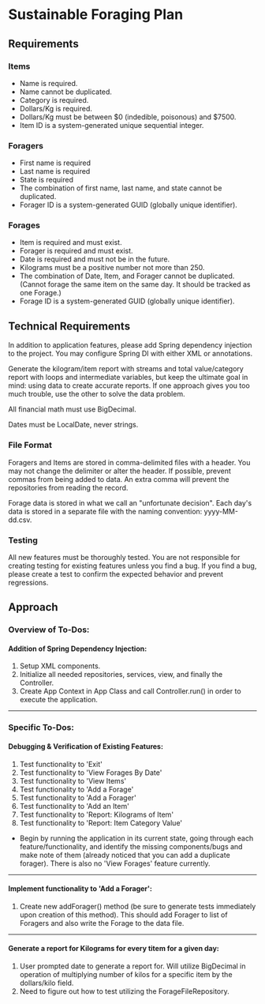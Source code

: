 # Sustainable Foraging Plan
## Requirements
### Items
* Name is required.
* Name cannot be duplicated.
* Category is required.
* Dollars/Kg is required.
* Dollars/Kg must be between $0 (indedible, poisonous) and $7500.
* Item ID is a system-generated unique sequential integer.
### Foragers
* First name is required
* Last name is required
* State is required
* The combination of first name, last name, and state cannot be duplicated.
* Forager ID is a system-generated GUID (globally unique identifier).
### Forages
* Item is required and must exist.
* Forager is required and must exist.
* Date is required and must not be in the future.
* Kilograms must be a positive number not more than 250.
* The combination of Date, Item, and Forager cannot be duplicated. (Cannot forage the same item on the same day. It should be tracked as one Forage.)
* Forage ID is a system-generated GUID (globally unique identifier).
## Technical Requirements
In addition to application features, please add Spring dependency injection to the project. You may configure Spring DI with either XML or annotations.

Generate the kilogram/item report with streams and total value/category report with loops and intermediate variables, but keep the ultimate goal in mind: using data to create accurate reports. If one approach gives you too much trouble, use the other to solve the data problem.

All financial math must use BigDecimal.

Dates must be LocalDate, never strings.
### File Format
Foragers and Items are stored in comma-delimited files with a header. You may not change the delimiter or alter the header. If possible, prevent commas from being added to data. An extra comma will prevent the repositories from reading the record.

Forage data is stored in what we call an "unfortunate decision". Each day's data is stored in a separate file with the naming convention: yyyy-MM-dd.csv.
### Testing
All new features must be thoroughly tested. You are not responsible for creating testing for existing features unless you find a bug. If you find a bug, please create a test to confirm the expected behavior and prevent regressions.
## Approach
### Overview of To-Dos:
#### Addition of Spring Dependency Injection:

1. Setup XML components.
2. Initialize all needed repositories, services, view, and finally the Controller.
3. Create App Context in App Class and call Controller.run() in order to execute the application.
****
### Specific To-Dos:
#### Debugging & Verification of Existing Features:

1. Test functionality to 'Exit'
2. Test functionality to 'View Forages By Date'
3. Test functionality to 'View Items'
4. Test functionality to 'Add a Forage'
5. Test functionality to 'Add a Forager'
6. Test functionality to 'Add an Item'
7. Test functionality to 'Report: Kilograms of Item'
8. Test functionality to 'Report: Item Category Value'
* Begin by running the application in its current state, going through each feature/functionality, and identify the missing components/bugs and make note of them (already noticed that you can add a duplicate forager). There is also no 'View Forages' feature currently.
****
#### Implement functionality to 'Add a Forager':
1. Create new addForager() method (be sure to generate tests immediately upon creation of this method). This should add Forager to list of Foragers and also write the Forage to the data file.
****
#### Generate a report for Kilograms for every titem for a given day:
1. User prompted date to generate a report for. Will utilize BigDecimal in operation of multiplying number of kilos for a specific item by the dollars/kilo field.
2. Need to figure out how to test utilizing the ForageFileRepository.